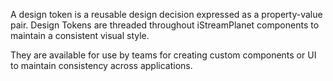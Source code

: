 A design token is a reusable design decision expressed as a property-value pair. Design Tokens are threaded throughout iStreamPlanet components to maintain a consistent visual style.

They are available for use by teams for creating custom components or UI to maintain consistency across applications.
